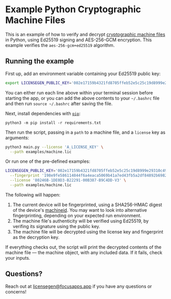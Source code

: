 # Example Python Cryptographic Machine Files

This is an example of how to verify and decrypt [cryptographic machine files](https://licensegen.focusapps.app/docs/api/cryptography/#cryptographic-lic)
in Python, using Ed25519 signing and AES-256-GCM encryption. This example
verifies the `aes-256-gcm+ed25519` algorithm.

## Running the example

First up, add an environment variable containing your Ed25519 public key:
```bash
export LICENSEGEN_PUBLIC_KEY='002e17159b4321fd8705ffeb52e5c25c19d8999e29310c49e35f7769844bd587'
```

You can either run each line above within your terminal session before
starting the app, or you can add the above contents to your `~/.bashrc`
file and then run `source ~/.bashrc` after saving the file.

Next, install dependencies with [`pip`](https://packaging.python.org/):

```
python3 -m pip install -r requirements.txt
```

Then run the script, passing in a `path` to a machine file, and a `license`
key as arguments:

```bash
python3 main.py --license 'A_LICENSE_KEY' \
  --path examples/machine.lic
```

Or run one of the pre-defined examples:

```bash
LICENSEGEN_PUBLIC_KEY='002e17159b4321fd8705ffeb52e5c25c19d8999e29310c49e35f7769844bd587' python3 main.py \
  --fingerprint '198e9fe586114844f6a4eaca5069b41a7ed43fb5a2df84892b69826d64573e39' \
  --license '80246B-1DE0D3-B22291-00B387-B9C4DD-V3' \
  --path examples/machine.lic
```

The following will happen:

1. The current device will be fingerprinted, using a SHA256-HMAC digest of the
   device's [machineid](https://github.com/focusapps/licensegen-py-machineid). You may
   want to look into alternative fingerprinting, depending on your expected
   run environment.
1. The machine file's authenticity will be verified using Ed25519, by verifing
   its signature using the public key.
1. The machine file will be decrypted using the license key and fingerprint
   as the decryption key.

If everything checks out, the script will print the decrypted contents of
the machine file — the machine object, with any included data. If it
fails, check your inputs.

## Questions?

Reach out at [licensegen@focusapps.app](mailto:licensegen@focusapps.app) if you have any
questions or concerns!
